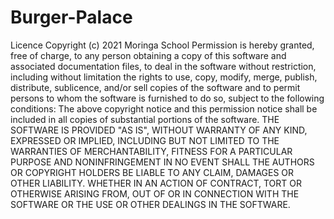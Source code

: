 # Burger-Palace
Licence
Copyright (c) 2021 Moringa School
Permission is hereby granted, free of charge, to any person obtaining a copy of this software and associated documentation files, to deal in the software without restriction, including without limitation the rights to use, copy, modify, merge, publish, distribute, sublicence, and/or sell copies of the software and to permit persons to whom the software is furnished to do so, subject to the following conditions:
The above copyright notice and this permission notice shall be included in all copies of substantial portions of the software.
THE SOFTWARE IS PROVIDED "AS IS", WITHOUT WARRANTY OF ANY KIND, EXPRESSED OR IMPLIED, INCLUDING BUT NOT LIMITED TO THE WARRANTIES OF MERCHANTABILITY, FITNESS FOR A PARTICULAR PURPOSE AND NONINFRINGEMENT IN NO EVENT SHALL THE AUTHORS OR COPYRIGHT HOLDERS BE LIABLE TO ANY CLAIM, DAMAGES OR OTHER LIABILITY. WHETHER IN AN ACTION OF CONTRACT, TORT OR OTHERWISE ARISING FROM, OUT OF OR IN CONNECTION WITH THE SOFTWARE OR THE USE OR OTHER DEALINGS IN THE SOFTWARE.

